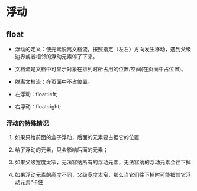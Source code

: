 # 浮动

## float

* 浮动的定义：使元素脱离文档流，按照指定（左右）方向发生移动，遇到父级边界或者相邻的浮动元素停了下来。

* 文档流是文档中可显示对象在排列时所占用的位置/空间(在页面中占位置)。
* 脱离文档流：在页面中不占位置。

* 左浮动：float:left;

* 右浮动：float:right;

### 浮动的特殊情况

1. 如果只给前面的盒子浮动，后面的元素要占据它的位置

2. 给了浮动的元素，只会影响后面的元素；

3. 如果父级宽度太窄，无法容纳所有的浮动元素，无法容纳的浮动元素会往下掉

4. 如果浮动元素的高度不同，父级宽度太窄，那么当它们往下掉时可能被其它浮动元素“卡住























